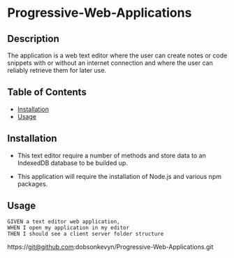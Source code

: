 # Progressive-Web-Applications

## Description

The application is a web text editor where the user can create notes or code snippets with or without an internet connection and where the user can reliably retrieve them for later use.

## Table of Contents

* [Installation](#installation)
* [Usage](#usage)

## Installation

* This text editor require a number of methods and store data to an IndexedDB database to be builded up.

* This application will require the installation of Node.js and various npm packages.

## Usage


``````    
GIVEN a text editor web application, 
WHEN I open my application in my editor
THEN I should see a client server folder structure
``````

https://git@github.com:dobsonkevyn/Progressive-Web-Applications.git
